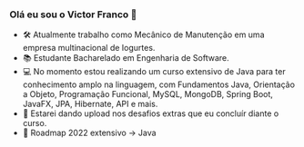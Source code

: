 ### Olá eu sou o Victor Franco 👋

- 🛠 Atualmente trabalho como Mecânico de Manutenção em uma empresa multinacional de Iogurtes.
- 📚 Estudante Bacharelado em Engenharia de Software.
- 💻 No momento estou realizando um curso extensivo de Java para ter conhecimento amplo na linguagem, com Fundamentos Java, Orientação a Objeto, Programação Funcional, MySQL, MongoDB, Spring Boot, JavaFX, JPA, Hibernate, API e mais.
- 📨 Estarei dando upload nos desafios extras que eu concluír diante o curso. 
- 🚩 Roadmap 2022 extensivo -> Java
